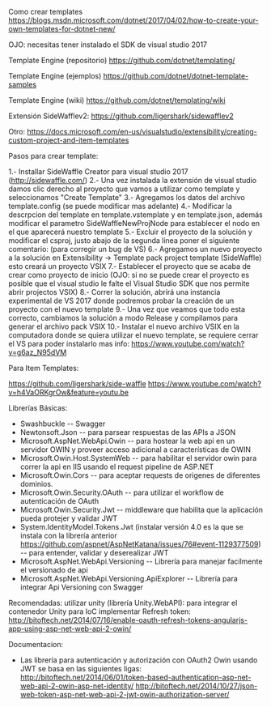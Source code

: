 

Como crear templates
https://blogs.msdn.microsoft.com/dotnet/2017/04/02/how-to-create-your-own-templates-for-dotnet-new/

OJO: necesitas tener instalado el SDK de visual studio 2017


Template Engine (repositorio)
https://github.com/dotnet/templating/

Template Engine (ejemplos)
https://github.com/dotnet/dotnet-template-samples

Template Engine (wiki)
https://github.com/dotnet/templating/wiki

Extensión SideWafflev2: 
https://github.com/ligershark/sidewafflev2

Otro: 
https://docs.microsoft.com/en-us/visualstudio/extensibility/creating-custom-project-and-item-templates


Pasos para crear template:

1.- Installar SideWaffle Creator para visual studio 2017 (http://sidewaffle.com/)
2.- Una vez instalada la extensión de visual studio damos clic derecho al proyecto que vamos a utilizar como template y seleccionamos "Create Template"
3.- Agregamos los datos del archivo template.config (se puede modificar mas adelante)
4.- Modificar la descrpcion del template en template.vstemplate y en template.json, además modificar el parametro SideWaffleNewProjNode para establecer el nodo en el que aparecerá nuestro template
5.- Excluir el proyecto de la solución y modificar el csproj, justo abajo de la segunda linea poner el siguiente comentario: <!--/-:cdn --> (para corregir un bug de VS)
6.- Agregamos un nuevo proyecto a la solución en Extensibility -> Template pack project template (SideWaffle) esto creará un proyecto VSIX
7.- Establecer el proyecto que se acaba de crear como proyecto de inicio (OJO: si no se puede crear el proyecto es posible que el visual studio le falte el Visual Studio SDK que nos permite abrir projectos VSIX)
8.- Correr la solución, abrirá una instancia experimental de VS 2017 donde podremos probar la creación de un proyecto con el nuevo template
9.- Una vez que veamos que todo esta correcto, cambiamos la solución a modo Release y compilamos para generar el archivo pack VSIX
10.- Instalar el nuevo archivo VSIX en la computadora donde se quiera utilizar el nuevo template, se requiere cerrar el VS para poder instalarlo
mas info: https://www.youtube.com/watch?v=g6az_N95dVM 


Para Item Templates:

https://github.com/ligershark/side-waffle
https://www.youtube.com/watch?v=h4VaORKgrOw&feature=youtu.be


Librerías Básicas:
* Swashbuckle -- Swagger
* Newtonsoft.Json -- para parsear respuestas de las APIs a JSON 
* Microsoft.AspNet.WebApi.Owin -- para hostear la web api en un servidor OWIN y proveer acceso adicional a características de OWIN
* Microsoft.Owin.Host.SystemWeb -- para habilitar el servidor owin para correr la api en IIS usando el request pipeline de ASP.NET
* Microsoft.Owin.Cors -- para aceptar requests de origenes de diferentes dominios.
* Microsoft.Owin.Security.OAuth -- para utilizar el workflow de autenticación de OAuth
* Microsoft.Owin.Security.Jwt -- middleware que habilita que la aplicación pueda protejer y validar JWT
* System.IdentityModel.Tokens.Jwt (instalar versión 4.0 es la que se instala con la librería anterior https://github.com/aspnet/AspNetKatana/issues/76#event-1129377509) -- para entender, validar y deserealizar JWT 
* Microsoft.AspNet.WebApi.Versioning -- Librería para manejar facilmente el versionado de api
* Microsoft.AspNet.WebApi.Versioning.ApiExplorer -- Librería para integrar Api Versioning con Swagger

Recomendadas:
utilizar unity (librería Unity.WebAPI): para integrar el contenedor Unity para IoC
implementar Refresh token: http://bitoftech.net/2014/07/16/enable-oauth-refresh-tokens-angularjs-app-using-asp-net-web-api-2-owin/

Documentacion:
* Las librería para autenticación y autorización con OAuth2 Owin usando JWT se basa en las siguientes ligas:
http://bitoftech.net/2014/06/01/token-based-authentication-asp-net-web-api-2-owin-asp-net-identity/
http://bitoftech.net/2014/10/27/json-web-token-asp-net-web-api-2-jwt-owin-authorization-server/

